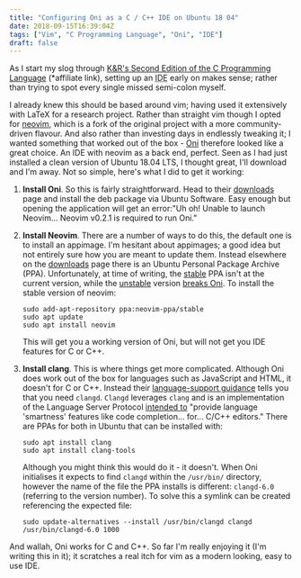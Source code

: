 ```yaml
---
title: "Configuring Oni as a C / C++ IDE on Ubuntu 18 04"
date: 2018-09-15T16:39:04Z
tags: ["Vim", "C Programming Language", "Oni", "IDE"]
draft: false
---
```


As I start my slog through [K&R's Second Edition of the C Programming Language](https://amzn.to/2Omcno5) (\*affiliate link), setting up an <abbr title="Integrated Development Environment">IDE</abbr> early on makes sense; rather than trying to spot every single missed semi-colon myself.

I already knew this should be based around vim; having used it extensively with LaTeX for a research project. Rather than straight vim though I opted for [neovim](https://neovim.io/), which is a fork of the original project with a more community-driven flavour. And also rather than investing days in endlessly tweaking it; I wanted something that worked out of the box - [Oni](https://www.onivim.io/) therefore looked like a great choice. An IDE with neovim as a back end, perfect. Seen as I had just installed a clean version of Ubuntu 18.04 LTS, I thought great, I'll download and I'm away. Not so simple, here's what I did to get it working:

1.  **Install Oni**. So this is fairly straightforward. Head to their [downloads](https://www.onivim.io/Download) page and install the deb package via Ubuntu Software. Easy enough but opening the application will get an error:"Uh oh! Unable to launch Neovim... Neovim v0.2.1 is required to run Oni."

2.  **Install Neovim**. There are a number of ways to do this, the default one is to install an appimage. I'm hesitant about appimages; a good idea but not entirely sure how you are meant to update them. Instead elsewhere on the [downloads](https://github.com/neovim/neovim/wiki/Installing-Neovim) page there is an Ubuntu Personal Package Archive (PPA). Unfortunately, at time of writing, the [stable](https://launchpad.net/~neovim-ppa/+archive/ubuntu/stable) PPA isn't at the current version, while the [unstable](https://launchpad.net/~neovim-ppa/+archive/ubuntu/unstable) version [breaks Oni](https://github.com/onivim/oni/issues/2580). To install the stable version of neovim:

    `sudo add-apt-repository ppa:neovim-ppa/stable`  
    `sudo apt update`  
    `sudo apt install neovim`

    This will get you a working version of Oni, but will not get you IDE features for C or C++.

3.  **Install clang**. This is where things get more complicated. Although Oni does work out of the box for languages such as JavaScript and HTML, it doesn't for C or C++. Instead their [language-support guidance](http://github.com/onivim/oni/wiki/Language-support#cc) tells you that you need `clangd`. `Clangd` leverages `clang` and is an implementation of the Language Server Protocol [intended to](http://clang.llvm.org/extra/clangd.html) "provide language 'smartness' features like code completion... for... C/C++ editors." There are PPAs for both in Ubuntu that can be installed with:

    `sudo apt install clang`  
    `sudo apt install clang-tools`

    Although you might think this would do it - it doesn't. When Oni initialises it expects to find `clangd` within the `/usr/bin/` directory, however the name of the file the PPA installs is different: `clangd-6.0` (referring to the version number). To solve this a symlink can be created referencing the expected file:

    `sudo update-alternatives --install /usr/bin/clangd clangd /usr/bin/clangd-6.0 1000`

And wallah, Oni works for C and C++. So far I'm really enjoying it (I'm writing this in it); it scratches a real itch for vim as a modern looking, easy to use IDE.
